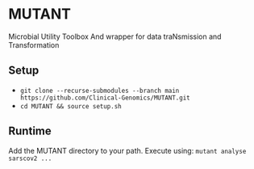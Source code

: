 # MUTANT
Microbial Utility Toolbox And wrapper for data traNsmission and Transformation

## Setup
* `git clone --recurse-submodules --branch main https://github.com/Clinical-Genomics/MUTANT.git`
* `cd MUTANT && source setup.sh` 

## Runtime
Add the MUTANT directory to your path. Execute using:
`mutant analyse sarscov2 ...` 
